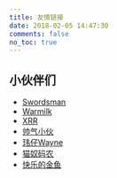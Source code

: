 ```yaml
---
title: 友情链接
date: 2018-02-05 14:47:30
comments: false
no_toc: true
---
```


## 小伙伴们


* [Swordsman](https://wenbirong.github.io/ )
* [Warmilk](https://warmilk.github.io/ )
* [XRR](https://collinson.github.io/ )
* [帅气小伙](https://www.jianshu.com/u/2fd79b98973e )
* [玮仔Wayne](http://blog.wayneshao.cn )
* [猫奴码农](https://zhentaojin.github.io/ )
* [快乐的金鱼](http://toonow.coding.me/ )

<!--
## 其他

[purcell](https://www.sanityinc.com/ )
[IIssNan](http://notes.iissnan.com/ )
[Raincal](https://raincal.com/ )
[Grayson Liu](https://graysonliu.github.io/ )

-->
